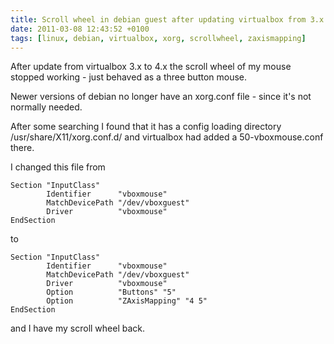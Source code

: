```yaml
---
title: Scroll wheel in debian guest after updating virtualbox from 3.x to 4.x
date: 2011-03-08 12:43:52 +0100
tags: [linux, debian, virtualbox, xorg, scrollwheel, zaxismapping]
---
```


After update from virtualbox 3.x to 4.x the scroll wheel of my mouse stopped working - just behaved as a three button mouse.

Newer versions of debian no longer have an xorg.conf file - since it's not normally needed.

After some searching I found that it has a config loading directory /usr/share/X11/xorg.conf.d/ and virtualbox had added a 50-vboxmouse.conf there.

I changed this file from

<pre><code>Section "InputClass"
        Identifier      "vboxmouse"
        MatchDevicePath "/dev/vboxguest"
        Driver          "vboxmouse"
EndSection</code></pre>

to

<pre><code>Section "InputClass"
        Identifier      "vboxmouse"
        MatchDevicePath "/dev/vboxguest"
        Driver          "vboxmouse"
        Option          "Buttons" "5"
        Option          "ZAxisMapping" "4 5"
EndSection</code></pre>

and I have my scroll wheel back.
